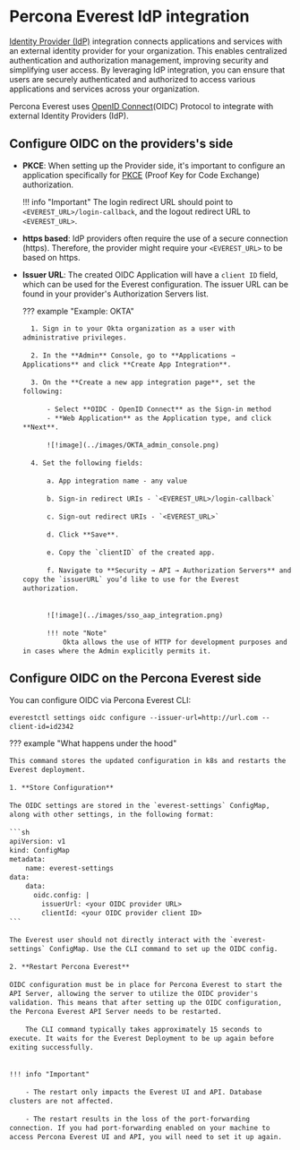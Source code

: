 # Percona Everest IdP integration

[Identity Provider (IdP)](https://www.okta.com/identity-101/why-your-company-needs-an-identity-provider/) integration connects applications and services with an external identity provider for your organization. This enables centralized authentication and authorization management, improving security and simplifying user access. By leveraging IdP integration, you can ensure that users are securely authenticated and authorized to access various applications and services across your organization.

Percona Everest uses [OpenID Connect](https://auth0.com/docs/authenticate/protocols/openid-connect-protocol)(OIDC) Protocol to integrate with external Identity Providers (IdP).


## Configure OIDC on the providers's side

- **PKCE**: When setting up the Provider side, it's important to configure an application specifically for [PKCE]((https://auth0.com/docs/get-started/authentication-and-authorization-flow#authorization-code-flow-with-proof-key-for-code-exchange-pkce-)) (Proof Key for Code Exchange) authorization.

    !!! info "Important"
        The login redirect URL should point to `<EVEREST_URL>/login-callback`, and the logout redirect URL to `<EVEREST_URL>`.

- **https based**: IdP providers often require the use of a secure connection (https). Therefore, the provider might require your `<EVEREST_URL>` to be based on https.

- **Issuer URL**: The created OIDC Application will have a `client ID` field, which can be used for the Everest configuration. The issuer URL can be found in your provider's Authorization Servers list.

    ??? example "Example: OKTA"

        1. Sign in to your Okta organization as a user with administrative privileges.
        
        2. In the **Admin** Console, go to **Applications → Applications** and click **Create App Integration**.

        3. On the **Create a new app integration page**, set the following:
        
            - Select **OIDC - OpenID Connect** as the Sign-in method 
            - **Web Application** as the Application type, and click **Next**.

            ![!image](../images/OKTA_admin_console.png)

        4. Set the following fields:

            a. App integration name - any value

            b. Sign-in redirect URIs - `<EVEREST_URL>/login-callback`

            c. Sign-out redirect URIs - `<EVEREST_URL>`

            d. Click **Save**.

            e. Copy the `clientID` of the created app.

            f. Navigate to **Security → API → Authorization Servers** and copy the `issuerURL` you’d like to use for the Everest authorization. 


            ![!image](../images/sso_aap_integration.png)

            !!! note "Note"
                Okta allows the use of HTTP for development purposes and in cases where the Admin explicitly permits it.



## Configure OIDC on the Percona Everest side


You can configure OIDC via Percona Everest CLI:

    everestctl settings oidc configure --issuer-url=http://url.com --client-id=id2342

??? example "What happens under the hood"

    This command stores the updated configuration in k8s and restarts the Everest deployment.

    1. **Store Configuration**

    The OIDC settings are stored in the `everest-settings` ConfigMap, along with other settings, in the following format:

    ```sh
    apiVersion: v1
    kind: ConfigMap
    metadata:
        name: everest-settings
    data:
        data:
	      oidc.config: |
	        issuerUrl: <your OIDC provider URL>
	        clientId: <your OIDC provider client ID>
    ```
    
    The Everest user should not directly interact with the `everest-settings` ConfigMap. Use the CLI command to set up the OIDC config.

    2. **Restart Percona Everest**

    OIDC configuration must be in place for Percona Everest to start the API Server, allowing the server to utilize the OIDC provider's validation. This means that after setting up the OIDC configuration, the Percona Everest API Server needs to be restarted.

        The CLI command typically takes approximately 15 seconds to execute. It waits for the Everest Deployment to be up again before exiting successfully.

    
    !!! info "Important"

        - The restart only impacts the Everest UI and API. Database clusters are not affected.

        - The restart results in the loss of the port-forwarding connection. If you had port-forwarding enabled on your machine to access Percona Everest UI and API, you will need to set it up again.




















